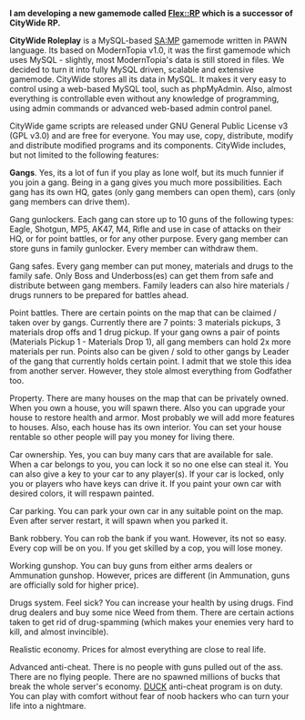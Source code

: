 **I am developing a new gamemode called [Flex::RP](http://www.flex-rp.com/) which is a successor of CityWide RP.**

**CityWide Roleplay** is a MySQL-based [SA:MP](http://www.sa-mp.com) gamemode written in PAWN language. Its based on ModernTopia v1.0, it was the first gamemode which uses MySQL - slightly, most ModernTopia's data is still stored in files. We decided to turn it into fully MySQL driven, scalable and extensive gamemode. CityWide stores all its data in MySQL. It makes it very easy to control using a web-based MySQL tool, such as phpMyAdmin. Also, almost everything is controllable even without any knowledge of programming, using admin commands or advanced web-based admin control panel.

CityWide game scripts are released under GNU General Public License v3 (GPL v3.0) and are free for everyone. You may use, copy, distribute, modify and distribute modified programs and its components. CityWide includes, but not limited to the following features:

**Gangs**. Yes, its a lot of fun if you play as lone wolf, but its much funnier if you join a gang. Being in a gang gives you much more possibilities. Each gang has its own HQ, gates (only gang members can open them), cars (only gang members can drive them).

Gang gunlockers. Each gang can store up to 10 guns of the following types: Eagle, Shotgun, MP5, AK47, M4, Rifle and use in case of attacks on their HQ, or for point battles, or for any other purpose. Every gang member can store guns in family gunlocker. Every member can withdraw them.

Gang safes. Every gang member can put money, materials and drugs to the family safe. Only Boss and Underboss(es) can get them from safe and distribute between gang members. Family leaders can also hire materials / drugs runners to be prepared for battles ahead.

Point battles. There are certain points on the map that can be claimed / taken over by gangs. Currently there are 7 points: 3 materials pickups, 3 materials drop offs and 1 drug pickup. If your gang owns a pair of points (Materials Pickup 1 - Materials Drop 1), all gang members can hold 2x more materials per run. Points also can be given / sold to other gangs by Leader of the gang that currently holds certain point. I admit that we stole this idea from another server. However, they stole almost everything from Godfather too.

Property. There are many houses on the map that can be privately owned. When you own a house, you will spawn there. Also you can upgrade your house to restore health and armor. Most probably we will add more features to houses. Also, each house has its own interior. You can set your house rentable so other people will pay you money for living there.

Car ownership. Yes, you can buy many cars that are available for sale. When a car belongs to you, you can lock it so no one else can steal it. You can also give a key to your car to any player(s). If your car is locked, only you or players who have keys can drive it. If you paint your own car with desired colors, it will respawn painted.

Car parking. You can park your own car in any suitable point on the map. Even after server restart, it will spawn when you parked it.

Bank robbery. You can rob the bank if you want. However, its not so easy. Every cop will be on you. If you get skilled by a cop, you will lose money.

Working gunshop. You can buy guns from either arms dealers or Ammunation gunshop. However, prices are different (in Ammunation, guns are officially sold for higher price).

Drugs system. Feel sick? You can increase your health by using drugs. Find drug dealers and buy some nice Weed from them. There are certain actions taken to get rid of drug-spamming (which makes your enemies very hard to kill, and almost invincible).

Realistic economy. Prices for almost everything are close to real life.

Advanced anti-cheat. There is no people with guns pulled out of the ass. There are no flying people. There are no spawned millions of bucks that break the whole server's economy. [DUCK](DUCK.md) anti-cheat program is on duty. You can play with comfort without fear of noob hackers who can turn your life into a nightmare.